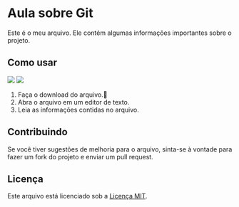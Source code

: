 # Aula sobre Git 

Este é o meu arquivo. Ele contém algumas informações importantes sobre o projeto.

## Como usar
![](https://img.shields.io/badge/HTML-239120?logo=html5&logoColor=white&style=for-the-badge)
![](https://img.shields.io/badge/VS_Code-007ACC?logo=visual-studio-code&logoColor=white&style=for-the-badge)


1. Faça o download do arquivo.🎁
2. Abra o arquivo em um editor de texto.
3. Leia as informações contidas no arquivo.

## Contribuindo

Se você tiver sugestões de melhoria para o arquivo, sinta-se à vontade para fazer um fork do projeto e enviar um pull request.

## Licença

Este arquivo está licenciado sob a [Licença MIT](LICENSE).
